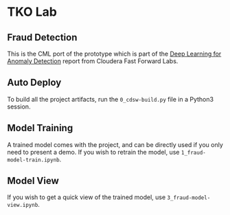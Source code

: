 # TKO Lab

## Fraud Detection

This is the CML port of the prototype which is part of the [Deep Learning for Anomaly Detection](https://ff12.fastforwardlabs.com/) report from Cloudera Fast Forward Labs.

## Auto Deploy

To build all the project artifacts, run the `0_cdsw-build.py` file in a Python3 session.

## Model Training

A trained model comes with the project, and can be directly used if you only need to present a demo. If you wish to retrain the model, use `1_fraud-model-train.ipynb`.

## Model View

If you wish to get a quick view of the trained model, use `3_fraud-model-view.ipynb`.
